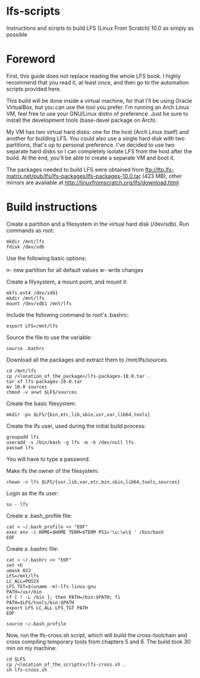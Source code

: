 # lfs-scripts
Instructions and scripts to build LFS (Linux From Scratch) 10.0 as simply as possible

# Foreword

First, this guide does not replace reading the whole LFS book. I highly recommend that you read it, at least once, and then go to the automation scripts provided here.

This build will be done inside a virtual machine, for that I'll be using Oracle VirtualBox, but you can use the tool you prefer. I'm running an Arch Linux VM, feel free to use your GNU/Linux distro of preference. Just be sure to install the development tools (base-devel package on Arch).

My VM has two virtual hard disks: one for the host (Arch Linux itself) and another for building LFS. You could also use a single hard disk with two partitions, that's up to personal preference. I've decided to use two separate hard disks so I can completely isolate LFS from the host after the build. At the end, you'll be able to create a separate VM and boot it.

The packages needed to build LFS were obtained from ftp://ftp.lfs-matrix.net/pub/lfs/lfs-packages/lfs-packages-10.0.tar (423 MB), other mirrors are available at http://linuxfromscratch.org/lfs/download.html

# Build instructions

Create a partition and a filesystem in the virtual hard disk (/dev/sdb). Run commands as root:

```
mkdir /mnt/lfs
fdisk /dev/sdb
```

Use the following basic options:

n- new partition
<Enter> for all default values
w- write changes

Create a filysystem, a mount point, and mount it:

```
mkfs.ext4 /dev/sdb1
mkdir /mnt/lfs
mount /dev/sdb1 /mnt/lfs
```

Include the following command to root's .bashrc:

```
export LFS=/mnt/lfs
```

Source the file to use the variable:

```
source .bashrc
```

Download all the packages and extract them to /mnt/lfs/sources.

```
cd /mnt/lfs
cp /<location_of_the_package>/lfs-packages-10.0.tar .
tar xf lfs-packages-10.0.tar
mv 10.0 sources
chmod -v a+wt $LFS/sources
```

Create the basic filesystem:

```
mkdir -pv $LFS/{bin,etc,lib,sbin,usr,var,lib64,tools}
```

Create the lfs user, used during the initial build process:

```
groupadd lfs
useradd -s /bin/bash -g lfs -m -k /dev/null lfs
passwd lfs
```

You will have to type a password.

Make lfs the owner of the filesystem:

```
chown -v lfs $LFS/{usr,lib,var,etc,bin,sbin,lib64,tools,sources}
```

Login as the lfs user:

```
su - lfs
```

Create a .bash_profile file:

```
cat > ~/.bash_profile << "EOF"
exec env -i HOME=$HOME TERM=$TERM PS1='\u:\w\$ ' /bin/bash
EOF
```

Create a .bashrc file:

```
cat > ~/.bashrc << "EOF"
set +h
umask 022
LFS=/mnt/lfs
LC_ALL=POSIX
LFS_TGT=$(uname -m)-lfs-linux-gnu
PATH=/usr/bin
if [ ! -L /bin ]; then PATH=/bin:$PATH; fi
PATH=$LFS/tools/bin:$PATH
export LFS LC_ALL LFS_TGT PATH
EOF

source ~/.bash_profile
```

Now, run the lfs-cross.sh script, which will build the cross-toolchain and cross compiling temporary tools from chapters 5 and 6. The build took 30 min on my machine:

```
cd $LFS
cp /<location_of_the_scripts>/lfs-cross.sh .
sh lfs-cross.sh
```

